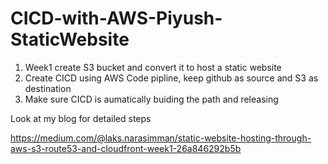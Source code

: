 # CICD-with-AWS-Piyush-StaticWebsite
1. Week1 create S3 bucket and convert it to host a static website
2. Create CICD using AWS Code pipline, keep github as source and S3 as destination
3. Make sure CICD is aumatically buiding the path and releasing

Look at my blog for detailed steps

https://medium.com/@laks.narasimman/static-website-hosting-through-aws-s3-route53-and-cloudfront-week1-26a846292b5b
